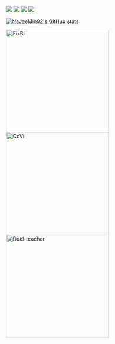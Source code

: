 <!-- ### 🌱🌱🌱 -->

<!--
**NaJaeMin92/NaJaeMin92** is a ✨ _special_ ✨ repository because its `README.md` (this file) appears on your GitHub profile.

Here are some ideas to get you started:

- 🔭 I’m currently working on ...
- 🌱 I’m currently learning ...
- 👯 I’m looking to collaborate on ...
- 🤔 I’m looking for help with ...
- 💬 Ask me about ...
- 📫 How to reach me: ...
- 😄 Pronouns: ...
- ⚡ Fun fact: ...
-->

<img src="https://img.shields.io/badge/Python-3766AB?style=flat-square&logo=Python&logoColor=white"/></a>
<img src="https://img.shields.io/badge/PyTorch-EE4C2C?style=flat-square&logo=PyTorch&logoColor=white"/></a>
<img src="https://img.shields.io/badge/OpenCV-5C3EE8?style=flat-square&logo=OpenCV&logoColor=white"/></a>
<img src="https://img.shields.io/badge/Transfer Learning-7E4DD2?style=flat-square&logo=Aiqfome&logoColor=white"/></a>

[![NaJaeMin92's GitHub stats](https://github-readme-stats.zohan.tech/api?username=NaJaeMin92&count_private=true&hide=prs,issues,contribs&show_icons=true&include_all_commits=true&theme=darcula)](https://github.com/NaJaeMin92)


<!--   <summary><h2>📘 My Top Open Source Projects</h2></summary>
 -->
  <!-- Repo info cards - https://github.com/anuraghazra/github-readme-stats -->
  <!-- Small repo cards (fork) - https://github.com/DenverCoder1/github-readme-stats -->
<p align="left">
    <a href="https://github.com/NaJaeMin92/FixBi"><img width="278" src="https://denvercoder1-github-readme-stats.vercel.app/api/pin/?username=NaJaeMin92&repo=FixBi&theme=react&bg_color=22272E&title_color=DF7A5F&hide_border=false&icon_color=F8D866&show_icons=false" alt="FixBi"></a>
    <a href="https://github.com/NaJaeMin92/Covi"><img width="278" src="https://denvercoder1-github-readme-stats.vercel.app/api/pin/?username=NaJaeMin92&repo=Covi&theme=react&bg_color=22272E&title_color=DF7A5F&hide_border=false&icon_color=F8D866&show_icons=false" alt="CoVi"></a>
    <a href="https://github.com/naver-ai/dual-teacher"><img width="278" src="https://denvercoder1-github-readme-stats.vercel.app/api/pin/?username=NaJaeMin92&repo=dual-teacher&theme=react&bg_color=22272E&title_color=DF7A5F&&hide_border=false&icon_color=F8D866&show_icons=false" alt="Dual-teacher"></a>
</p>
